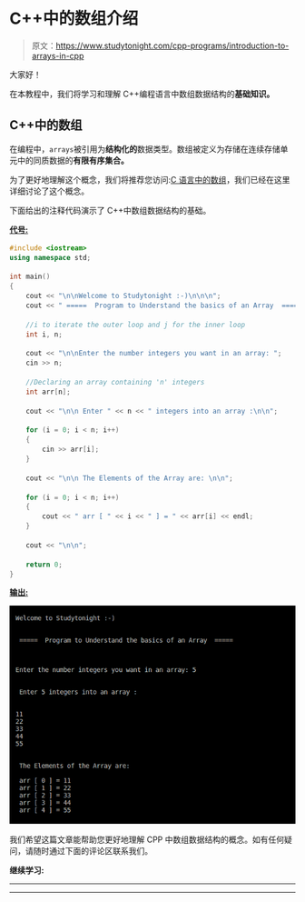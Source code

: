 # C++中的数组介绍

> 原文：<https://www.studytonight.com/cpp-programs/introduction-to-arrays-in-cpp>

大家好！

在本教程中，我们将学习和理解 C++编程语言中数组数据结构的**基础知识。**

## C++中的数组

在编程中，`arrays`被引用为**结构化的**数据类型。数组被定义为存储在连续存储单元中的同质数据的**有限有序集合。**

为了更好地理解这个概念，我们将推荐您访问:[C 语言中的数组](https://www.studytonight.com/c/arrays-in-c.php)，我们已经在这里详细讨论了这个概念。

下面给出的注释代码演示了 C++中数组数据结构的基础。

<u>**代号:**</u>

```cpp
#include <iostream>
using namespace std;

int main()
{
    cout << "\n\nWelcome to Studytonight :-)\n\n\n";
    cout << " =====  Program to Understand the basics of an Array  ===== \n\n";

    //i to iterate the outer loop and j for the inner loop
    int i, n;

    cout << "\n\nEnter the number integers you want in an array: ";
    cin >> n;

    //Declaring an array containing 'n' integers
    int arr[n];

    cout << "\n\n Enter " << n << " integers into an array :\n\n";

    for (i = 0; i < n; i++)
    {
        cin >> arr[i];
    }

    cout << "\n\n The Elements of the Array are: \n\n";

    for (i = 0; i < n; i++)
    {
        cout << " arr [ " << i << " ] = " << arr[i] << endl;
    }

    cout << "\n\n";

    return 0;
}
```

<u>**输出:**</u>

![C++ Intro to  example](img/71efefe75002ea29b680dcd3775690f3.png)

我们希望这篇文章能帮助您更好地理解 CPP 中数组数据结构的概念。如有任何疑问，请随时通过下面的评论区联系我们。

**继续学习:**

* * *

* * *